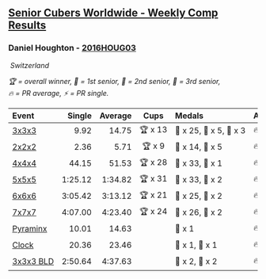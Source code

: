 <style>table {white-space: nowrap;}</style>
<link rel="stylesheet" type="text/css" href="/scw-comp/css/flags.css" />

## [Senior Cubers Worldwide - Weekly Comp Results](/scw-comp/results/)
### Daniel Houghton - [2016HOUG03](https://www.worldcubeassociation.org/persons/2016HOUG03)

<i class="flag flag-CH" />&nbsp;Switzerland

<span style="white-space: nowrap;">🏆 = overall winner</span>, <span style="white-space: nowrap;">🥇 = 1st senior</span>, <span style="white-space: nowrap;">🥈 = 2nd senior</span>, <span style="white-space: nowrap;">🥉 = 3rd senior</span>, <span style="white-space: nowrap;">🔥 = PR average</span>, <span style="white-space: nowrap;">⚡ = PR single</span>.

| Event | Single | Average | Cups | Medals | Achievements|
| :-- | --: | --: | :--: | :-- | :-- |
| [3x3x3](333.md) | 9.92 | 14.75 | 🏆 x 13 | 🥇 x 25, 🥈 x 5, 🥉 x 3 | 🔥 x 5, ⚡ x 7 |
| [2x2x2](222.md) | 2.36 | 5.71 | 🏆 x 9 | 🥇 x 14, 🥈 x 5 | 🔥 x 4, ⚡ x 4 |
| [4x4x4](444.md) | 44.15 | 51.53 | 🏆 x 28 | 🥇 x 33, 🥈 x 1 | 🔥 x 5, ⚡ x 4 |
| [5x5x5](555.md) | 1:25.12 | 1:34.82 | 🏆 x 31 | 🥇 x 33, 🥈 x 2 | 🔥 x 7, ⚡ x 5 |
| [6x6x6](666.md) | 3:05.42 | 3:13.12 | 🏆 x 21 | 🥇 x 25, 🥈 x 2 | 🔥 x 7, ⚡ x 9 |
| [7x7x7](777.md) | 4:07.00 | 4:23.40 | 🏆 x 24 | 🥇 x 26, 🥈 x 2 | 🔥 x 13, ⚡ x 9 |
| [Pyraminx](pyram.md) | 10.01 | 14.63 |  | 🥈 x 1 | 🔥 x 3, ⚡ x 4 |
| [Clock](clock.md) | 20.36 | 23.46 |  | 🥈 x 1, 🥉 x 1 | 🔥 x 2, ⚡ x 3 |
| [3x3x3 BLD](333bf.md) | 2:50.64 | 4:37.63 |  | 🥈 x 2, 🥉 x 2 | 🔥 x 1, ⚡ x 3 |

<!-- Global site tag (gtag.js) - Google Analytics -->
<script async src="https://www.googletagmanager.com/gtag/js?id=UA-86348435-3"></script>
<script>window.dataLayer = window.dataLayer || []; function gtag() {dataLayer.push(arguments);} gtag('js', new Date()); gtag('config', 'UA-86348435-3');</script>

